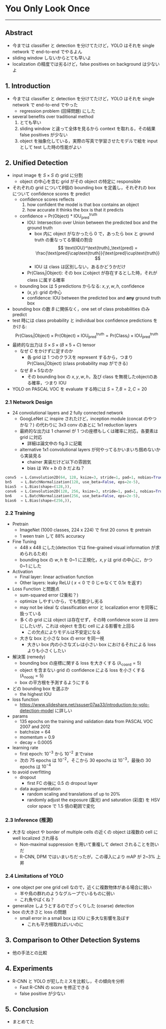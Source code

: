 
# You Only Look Once
-------------

## Abstract
- 今までは classifier と detection を分けてたけど，YOLO はそれを single network で end-to-end でやるよん
- sliding window しないからとても早いよ
- localization の精度では劣るけど，false positives on background は少ないよ

## 1. Introduction
- 今までは classifier と detection を分けてたけど，YOLO はそれを single network で end-to-end でやった
    - regression problem (回帰問題) にした
- several benefits over traditional method
    1. とても早い
    1. sliding window と違って全体を見るから context を取れる，その結果 false positives が少ない
    1. object を抽象化している，実際の写真で学習させたモデルで絵を input として test した時の性能がよい

## 2. Unified Detection
- input image を $S \times S$ の grid に分割
    - object の中心を含む grid がその object の特定に responsible
- それぞれの grid について$B$個の bounding box を定義し，それぞれの box について confidence scores を predict
    - confidence scores reflects
        1. how confident the model is that box contains an object
        1. how accurate it thinks the box is that it predicts
    - confidence = Pr(Object) * $\text{IOU}^\text{truth}_\text{pred}$
        - IOU: Intersection over Union between the predicted box and the ground truth
            - box 内に object がなかったら 0 で，あったら box と ground truth の重なってる領域の割合
$$
\text{IOU}^\text{truth}_\text{pred} = \frac{\text{pred}\cap\text{truth}}{\text{pred}\cup\text{truth}}
$$
            - IOU は class は区別しない，あるかどうかだけ
        - Pr(Class$_i$|Object): その box にobject が存在するとした時，それが class に属する確率
    - bounding box は 5 predictions からなる: $x, y, w, h$, confidence
        - $(x,y)$: grid の中心
        - confidence: IOU between the predicted box and **any** ground truth box
- bounding box の数 $B$ に関係なく，one set of class probabilities のみ predict
- test 時には class probability と individual box confidence predictions をかける:
$$
\text{Pr(Class$_i$|Object)} \times \text{Pr(Object)} \times \text{IOU}^\text{truth}_\text{pred}
= \text{Pr(Class$_i$)} \times \text{IOU}^\text{truth}_\text{pred}
$$
- 最終的な出力は $S\times S \times(B\times 5 + C)$ tensor
    - なぜ $C$ をかけずに足すのか
        - 各 grid は 1 つのクラスを represent するから，つまり$\text{Pr(Class$_i$|Object)}$ (class probability map ができる)
    - なぜ $B\times5$なのか
        - その bounding box の $x,y,w,h$，及び class を無視したobjectのある確率，つまり IOU
- YOLO on PASCAL VOC を evaluate する時には $S=7, B=2, C=20$

### 2.1 Network Design
- 24 convolutional layers and 2 fully connected network
    - GoogLeNet に inspire されたけど，inception module (concat のやつかな？) の代わりに 3x3 conv のあとに 1x1 reduction layers
    - 最終的な出力は 1 channel が 1 つの座標もしくは確率に対応，各要素は grid に対応
        - 詳細は論文中の fig.3 に記載
    - alternative 1x1 convolutional layers が何やってるかいまいち掴めないから実装見る
        - chainer 実装だけど以下の雰囲気
        - bias は $Wx+b$ の $b$ だよね？


```python
conv5  = L.Convolution2D(64, 128, ksize=3, stride=1, pad=1, nobias=True),
bn5    = L.BatchNormalization(128, use_beta=False, eps=2e-5),
bias5  = L.Bias(shape=(128,)),
conv6  = L.Convolution2D(128, 256, ksize=3, stride=1, pad=1, nobias=True),
bn6    = L.BatchNormalization(256, use_beta=False, eps=2e-5),
bias6  = L.Bias(shape=(256,)),
```

### 2.2 Training
- Pretrain
    - ImageNet (1000 classes, 224 x 224) で first 20 convs を pretrain
    - 1 ween train して 88% accuracy
- Fine Tuning
    - 448 x 448 にした(detection では fine-grained visual information が求められるため)
    - bounding box の $w, h$ を 0~1 に正規化，$x, y$ は grid の中心に，かつ 0~1 にした
- Activation
    - Final layer: linear activation function
    - Other layers: leaky ReLU ( $x<0$ で $0$ じゃなくて $0.1x$ を返す)
- Loss Function と問題点
    - sum-squared error (2乗和？)
    - optimize しやすいから，でも性能少し劣る
    - may not be ideal な classification error と localization error を同等に扱っている
    - 多くの grid には object は存在せず，その時 confidence score は zero にしたいが，これは object を含む cell による影響を上回る
        - この欠点によりモデルは不安定になる
    - 大きな box と小さな box の error を同一視
        - 大きい box 内の小さなズレは小さい box におけるそれによる loss よりも小さくしたい
- 解決策 (remedy)
    - bounding box の座標に関する loss を大きくする $(\lambda_\text{coord}=5)$
    - object を含まない grid の confidence による loss を小さくする $(\lambda_\text{noobj}=5)$
    - box の平方根を予測するようにする
- どの bounding box を選ぶか
    - the highest IOU
- loss function
    - https://www.slideshare.net/ssuser07aa33/introduction-to-yolo-detection-model に詳しい
- params
    - 135 epochs on the training and validation data from PASCAL VOC 2007 and 2012
    - batchsize = 64
    - momentum = 0.9
    - decay = 0.0005
- learning rate
    - first epoch: $10^{-3}$ から $10^{-2}$ までraise
    - 次の 75 epochs は $10^{-2}$，そこから 30 epochs は $10^{-3}$，最後の 30 epochs は $10^{-4}$
- to avoid overfitting
    - dropout
        - first FC の後に 0.5 の dropout layer
    - data augumentation
        - random scaling and translations of up to 20%
        - randomly adjust the exposure (露光) and saturation (彩度) を HSV color space で 1.5 倍の範囲で変化
    

### 2.3 Inference (推測)
- 大きな object や border of multiple cells の近くの object は複数の cell に well localized され得る
    - Non-maximal suppression を用いて重複して detect されることを防いだ
    - R-CNN, DPM ではいまいちだったが，この導入により mAP が 2~3% 上昇

### 2.4 Limitations of YOLO
- one object per one grid cell なので，近くに複数物体がある場合に弱い
    - 羊や鳥の群れのようなグループでいるものに弱い
    - これ魚やばくね？
- generalize しようとするのでざっくりした (coarse) detection
- box の大きさと loss の問題
    - small error in a small box は IOU に多大な影響を及ぼす
        - これも平方根取ればいいのに

## 3. Comparison to Other Detection Systems
- 他の手法との比較

## 4. Experiments
- R-CNN と YOLO が犯したミスを比較し，その傾向を分析
    - Fast R-CNN の score を修正できる
    - false positive が少ない

## 5. Conclusion
- まとめてた
